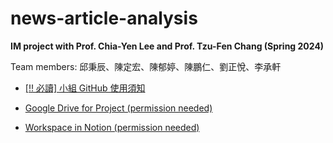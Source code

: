# news-article-analysis

**IM project with Prof. Chia-Yen Lee and Prof. Tzu-Fen Chang (Spring 2024)**

Team members:  邱秉辰、陳定宏、陳郁婷、陳鵬仁、劉正悅、李承軒

- [[‼️ 必讀]  小組 GitHub 使用須知](https://www.notion.so/bensonchiu/GitHub-533f298efcb04cfe88747193f9b0e154?pvs=4)
- [Google Drive for Project (permission needed)](https://drive.google.com/drive/folders/1oaA9ghmqPmFSD_meWqtYQig7zIvgB1EM?usp=drive_link)

- [Workspace in Notion (permission needed)](https://www.notion.so/bensonchiu/112-2-113-1-60305e2bd1c24fa0837f48e1565cfd6d?pvs=4)
